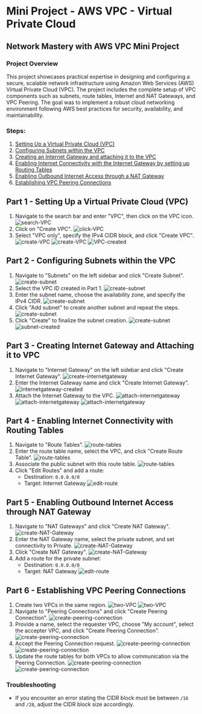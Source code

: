 # Mini Project - AWS VPC - Virtual Private Cloud

## Network Mastery with AWS VPC Mini Project

### Project Overview
This project showcases practical expertise in designing and configuring a secure, scalable network infrastructure using Amazon Web Services (AWS) Virtual Private Cloud (VPC). The project includes the complete setup of VPC components such as subnets, route tables, Internet and NAT Gateways, and VPC Peering. The goal was to implement a robust cloud networking environment following AWS best practices for security, availability, and maintainability.


### Steps:
1. [Setting Up a Virtual Private Cloud (VPC)](#1-setting-up-a-virtual-private-cloud)
2. [Configuring Subnets within the VPC](#2-configuring-subnets-within-the-vpc)
3. [Creating an Internet Gateway and attaching it to the VPC](#3-Creating-an-Internet-Gateway-and-attaching-it-to-the-VPC)
4. [Enabling Internet Connectivity with the Internet Gateway by setting up Routing Tables](#4-Enabling-Internet-Connectivity-with-the-Internet-Gateway-by-setting-up-Routing-Tables)
5. [Enabling Outbound Internet Access through a NAT Gateway](#5-Enabling-Outbound-Internet-Access-through-a-NAT-Gateway)
6. [Establishing VPC Peering Connections](#6-Establishing-VPC-Peering-Connections)

## Part 1 - Setting Up a Virtual Private Cloud (VPC)
1. Navigate to the search bar and enter "VPC", then click on the VPC icon.
   ![search-VPC](images/1.png)
2. Click on "Create VPC".
   ![click-VPC](images/2.png)
3. Select "VPC only", specify the IPv4 CIDR block, and click "Create VPC".
   ![create-VPC](images/3.png)
   ![create-VPC](images/4.png)
   ![VPC-created](images/5.png)

## Part 2 - Configuring Subnets within the VPC
1. Navigate to "Subnets" on the left sidebar and click "Create Subnet".
   ![create-subnet](images/7.png)
2. Select the VPC ID created in Part 1.
   ![create-subnet](images/8.png)
3. Enter the subnet name, choose the availability zone, and specify the IPv4 CIDR.
   ![create-subnet](images/10.png)
4. Click "Add subnet" to create another subnet and repeat the steps.
   ![create-subnet](images/9.png)
5. Click "Create" to finalize the subnet creation.
   ![create-subnet](images/11.png)
   ![subnet-created](images/12.png)

## Part 3 - Creating Internet Gateway and Attaching it to VPC
1. Navigate to "Internet Gateway" on the left sidebar and click "Create Internet Gateway".
   ![create-internetgateway](images/13.png)
2. Enter the Internet Gateway name and click "Create Internet Gateway".
   ![internetgateway-created](images/14.png)
3. Attach the Internet Gateway to the VPC.
   ![attach-internetgateway](images/15.png)
   ![attach-internetgateway](images/16.png)
   ![attach-internetgateway](images/17.png)

## Part 4 - Enabling Internet Connectivity with Routing Tables
1. Navigate to "Route Tables".
   ![route-tables](images/18.png)
2. Enter the route table name, select the VPC, and click "Create Route Table".
   ![route-tables](images/19.png)
3. Associate the public subnet with this route table.
   ![route-tables](images/20.png)
4. Click "Edit Routes" and add a route:
   - Destination: `0.0.0.0/0`
   - Target: Internet Gateway
   ![edit-route](images/24.png)

## Part 5 - Enabling Outbound Internet Access through NAT Gateway
1. Navigate to "NAT Gateways" and click "Create NAT Gateway".
   ![create-NAT-Gateway](images/26.png)
2. Enter the NAT Gateway name, select the private subnet, and set connectivity to Private.
   ![create-NAT-Gateway](images/27.png)
3. Click "Create NAT Gateway".
   ![create-NAT-Gateway](images/28.png)
4. Add a route for the private subnet:
   - Destination: `0.0.0.0/0`
   - Target: NAT Gateway
   ![edit-route](images/32.png)

## Part 6 - Establishing VPC Peering Connections
1. Create two VPCs in the same region.
   ![two-VPC](images/36.png)
   ![two-VPC](images/37.png)
2. Navigate to "Peering Connections" and click "Create Peering Connection".
   ![create-peering-connection](images/38.png)
3. Provide a name, select the requester VPC, choose "My account", select the accepter VPC, and click "Create Peering Connection".
   ![create-peering-connection](images/39.png)
4. Accept the Peering Connection request.
   ![create-peering-connection](images/40.png)
   ![create-peering-connection](images/41.png)
5. Update the route tables for both VPCs to allow communication via the Peering Connection.
   ![create-peering-connection](images/50.png)
   ![create-peering-connection](images/51.png)

### Troubleshooting
- If you encounter an error stating the CIDR block must be between `/16` and `/28`, adjust the CIDR block size accordingly.

